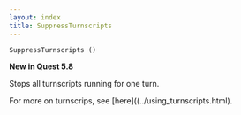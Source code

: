 ```yaml
---
layout: index
title: SuppressTurnscripts
---
```


    SuppressTurnscripts ()

**New in Quest 5.8**    

Stops all turnscripts running for one turn.

For more on turnscrips, see [here]((../using_turnscripts.html).